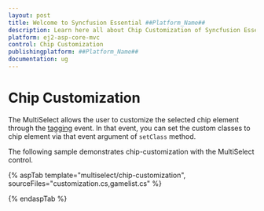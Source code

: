 ```yaml
---
layout: post
title: Welcome to Syncfusion Essential ##Platform_Name##
description: Learn here all about Chip Customization of Syncfusion Essential ##Platform_Name## widgets based on HTML5 and jQuery.
platform: ej2-asp-core-mvc
control: Chip Customization
publishingplatform: ##Platform_Name##
documentation: ug
---
```



# Chip Customization

The MultiSelect allows the user to customize the selected chip element through the [tagging](https://help.syncfusion.com/cr/cref_files/aspnetcore-js2/Syncfusion.EJ2~Syncfusion.EJ2.DropDowns.MultiSelect~Tagging.html) event. In that event, you can set the custom classes to chip element via that event argument of `setClass` method.

The following sample demonstrates chip-customization with the MultiSelect control.

{% aspTab template="multiselect/chip-customization", sourceFiles="customization.cs,gamelist.cs" %}

{% endaspTab %}
